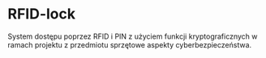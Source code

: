 # RFID-lock
System dostępu poprzez RFID i PIN z użyciem funkcji kryptograficznych w ramach projektu z przedmiotu sprzętowe aspekty cyberbezpieczeństwa.
